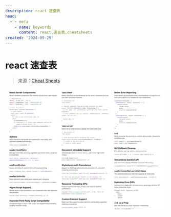 ```yaml
---
description: react 速查表
head:
  - - meta
    - name: keywords
      content: react,速查表,cheatsheets
created: '2024-09-29'
---
```


# react 速查表

> 来源：[Cheat Sheets](https://www.epicreact.dev/react-19-cheatsheet)

<script setup>
import { getCurrentInstance } from 'vue'

const viewImg = getCurrentInstance().appContext.config.globalProperties.$viewImg

function handleViewImg(index) {
  viewImg('.viewer-wrap', { navbar: true, initialViewIndex: index })
}
</script>
<div class="viewer-wrap">
  <img src="./assets/react-19-cheat-sheet@2x.webp" @click="handleViewImg(0)" />
</div>
